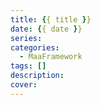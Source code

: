```yaml
---
title: {{ title }}
date: {{ date }}
series: 
categories:
  - MaaFramework
tags: []
description: 
cover: 
---
```

